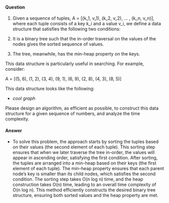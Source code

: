 #### Question

1. Given a sequence of tuples, A = [(k_1, v_1), (k_2, v_2), ... , (k_n, v_n)], where each tuple consists of a key k_i and a value v_i, we define a data structure that satisfies the following two conditions:

1. It is a binary tree such that the in-order traversal on the values of the nodes gives the sorted sequence of values.
2. The tree, meanwhile, has the min-heap property on the keys.

This data structure is particularly useful in searching. For example, consider:

A = [(5, 6), (1, 2), (3, 4), (9, 1), (6, 9), (2, 8), (4, 3), (8, 5)]

This data structure looks like the following:

- *cool graph*

Please design an algorithm, as efficient as possible, to construct this data structure for a given sequence of numbers, and analyze the time complexity.

#### Answer

- To solve this problem, the approach starts by sorting the tuples based on their values (the second element of each tuple). This sorting step ensures that when we later traverse the tree in-order, the values will appear in ascending order, satisfying the first condition. After sorting, the tuples are arranged into a min-heap based on their keys (the first element of each tuple). The min-heap property ensures that each parent node’s key is smaller than its child nodes, which satisfies the second condition. The sorting step takes O(n log n) time, and the heap construction takes O(n) time, leading to an overall time complexity of O(n log n). This method efficiently constructs the desired binary tree structure, ensuring both sorted values and the heap property are met.
